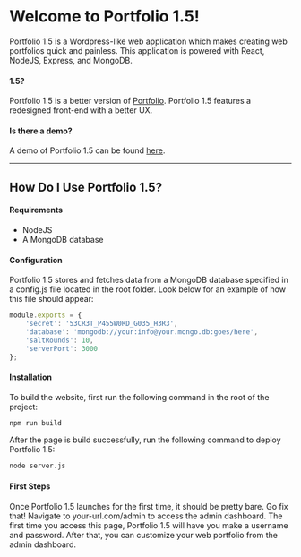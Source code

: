 Welcome to Portfolio 1.5!
===================


Portfolio 1.5 is a Wordpress-like web application which makes creating web portfolios quick and painless. This application is powered with React, NodeJS, Express, and MongoDB.

#### 1.5?
Portfolio 1.5 is a better version of [Portfolio](https://github.com/iYung/portfolio). Portfolio 1.5 features a redesigned front-end with a better UX.

#### Is there a demo?
A demo of Portfolio 1.5 can be found [here](https://fathomless-chamber-88700.herokuapp.com/).

----------


How Do I Use Portfolio 1.5?
-------------

#### Requirements

- NodeJS
- A MongoDB database

#### Configuration

Portfolio 1.5 stores and fetches data from a MongoDB database specified in a config.js file located in the root folder. Look below for an example of how this file should appear:

```js
module.exports = {
    'secret': '53CR3T_P455W0RD_G035_H3R3',
    'database': 'mongodb://your:info@your.mongo.db:goes/here',
    'saltRounds': 10,
    'serverPort': 3000
};
```

#### Installation

To build the website, first run the following command in the root of the project:

```sh
npm run build
```

After the page is build successfully, run the following command to deploy Portfolio 1.5:

```sh
node server.js
```

#### First Steps

Once Portfolio 1.5 launches for the first time, it should be pretty bare. Go fix that! Navigate to your-url.com/admin to access the admin dashboard. The first time you access this page, Portfolio 1.5 will have you make a username and password. After that, you can customize your web portfolio from the admin dashboard.